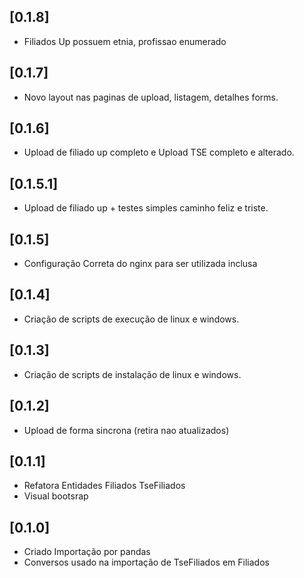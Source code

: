 ## [0.1.8]
- Filiados Up possuem etnia, profissao enumerado 
## [0.1.7]
- Novo layout nas paginas de upload, listagem, detalhes forms.
## [0.1.6]
- Upload de filiado up completo e Upload TSE completo e alterado.
## [0.1.5.1]
- Upload de filiado up + testes simples caminho feliz e triste.
## [0.1.5]
- Configuração Correta do nginx para ser utilizada inclusa
## [0.1.4]
- Criação de scripts de execução de linux e windows.
## [0.1.3]
- Criação de scripts de instalação de linux e windows. 
## [0.1.2]
- Upload de forma sincrona (retira nao atualizados)
## [0.1.1]
- Refatora Entidades Filiados TseFiliados
- Visual bootsrap
## [0.1.0]
- Criado Importação por pandas
- Conversos usado na importação de TseFiliados em Filiados